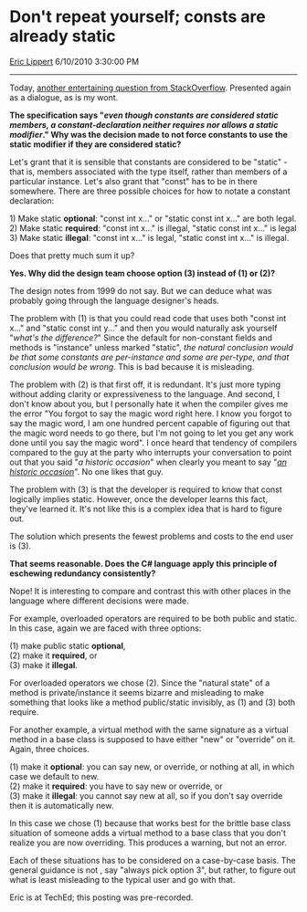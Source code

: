 <div id="page">

# Don't repeat yourself; consts are already static

[Eric Lippert](https://social.msdn.microsoft.com/profile/Eric%20Lippert) 6/10/2010 3:30:00 PM

-----

<div id="content">

<div class="mine">

Today, [another entertaining question from StackOverflow](http://stackoverflow.com/questions/2631975/c-using-consts-in-static-classes). Presented again as a dialogue, as is my wont.

**The specification says "*even though constants are considered static members, a constant-declaration neither requires nor allows a static modifier*." Why was the decision made to not force constants to use the static modifier if they are considered static?**

Let's grant that it is sensible that constants are considered to be "static" - that is, members associated with the type itself, rather than members of a particular instance. Let's also grant that "<span class="code">const</span>" has to be in there somewhere. There are three possible choices for how to notate a constant declaration:

1\) Make <span class="code">static</span> **optional**: "<span class="code">const int x</span>..." or "<span class="code">static const int x</span>..." are both legal.  
2\) Make <span class="code">static</span> **required**: "<span class="code">const int x...</span>" is illegal, "<span class="code">static const int x</span>..." is legal  
3\) Make <span class="code">static</span> **illegal**: "<span class="code">const int x</span>..." is legal, "<span class="code">static const int x</span>..." is illegal.

Does that pretty much sum it up?

**Yes. Why did the design team choose option (3) instead of (1) or (2)?**

The design notes from 1999 do not say. But we can deduce what was probably going through the language designer's heads.

The problem with (1) is that you could read code that uses both "<span class="code">const int x</span>..." and "<span class="code">static const int y</span>..." and then you would naturally ask yourself "*what's the difference?*" Since the default for non-constant fields and methods is "instance" unless marked "<span class="code">static</span>", *the natural conclusion would be that some constants are per-instance and some are per-type, and that conclusion would be wrong.* This is bad because it is misleading.

The problem with (2) is that first off, it is redundant. It's just more typing without adding clarity or expressiveness to the language. And second, I don't know about you, but I personally hate it when the compiler gives me the error "You forgot to say the magic word right here. I know you forgot to say the magic word, I am one hundred percent capable of figuring out that the magic word needs to go there, but I'm not going to let you get any work done until you say the magic word". I once heard that tendency of compilers compared to the guy at the party who interrupts your conversation to point out that you said "*a historic occasion*" when clearly you meant to say "*[an historic occasion](http://grammartips.homestead.com/historical.html)*". No one likes that guy.

The problem with (3) is that the developer is required to know that const logically implies static. However, once the developer learns this fact, they've learned it. It's not like this is a complex idea that is hard to figure out.

The solution which presents the fewest problems and costs to the end user is (3).

**That seems reasonable. Does the C\# language apply this principle of eschewing redundancy consistently?**

Nope\! It is interesting to compare and contrast this with other places in the language where different decisions were made.

For example, overloaded operators are required to be both public and static. In this case, again we are faced with three options:

(1) make <span class="code">public static</span> **optional**,  
(2) make it **required**, or  
(3) make it **illegal**.

For overloaded operators we chose (2). Since the "natural state" of a method is private/instance it seems bizarre and misleading to make something that looks like a method public/static invisibly, as (1) and (3) both require.

For another example, a virtual method with the same signature as a virtual method in a base class is supposed to have either "<span class="code">new</span>" or "<span class="code">override</span>" on it. Again, three choices.

(1) make it **optional**: you can say <span class="code">new</span>, or <span class="code">override</span>, or nothing at all, in which case we default to new.  
(2) make it **required**: you have to say <span class="code">new</span> or <span class="code">override</span>, or  
(3) make it **illegal**: you cannot say <span class="code">new</span> at all, so if you don't say <span class="code">override</span> then it is automatically new.

In this case we chose (1) because that works best for the brittle base class situation of someone adds a virtual method to a base class that you don't realize you are now overriding. This produces a warning, but not an error.

Each of these situations has to be considered on a case-by-case basis. The general guidance is not , say "always pick option 3", but rather, to figure out what is least misleading to the typical user and go with that.

Eric is at TechEd; this posting was pre-recorded.

 

</div>

</div>

</div>

